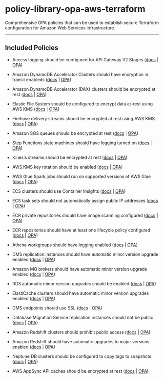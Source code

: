 # policy-library-opa-aws-terraform
Comprehensive OPA policies that can be used to establish secure Terraform configuration for Amazon Web Services infrastructure.

---

## Included Policies

- Access logging should be configured for API Gateway V2 Stages ([docs](./docs/policies/apigatewayv2-enable-access-logs.md) | [OPA](./policies/apigatewayv2/enable_access_logs/enable-access-logs.rego))

- Amazon DynamoDB Accelerator Clusters should have encryption in transit enableds ([docs](./docs/policies/dynamodb-dax-enable-in-transit-encryption.md) | [OPA](./policies/dynamodb/dynamodb_dax_enable_in_transit_encryption/dynamodb-dax-enable-in-transit-encryption.rego))

- Amazon DynamoDB Accelerator (DAX) clusters should be encrypted at rest ([docs](./docs/policies/dynamodb-dax-enable-at-rest-encryption.md) | [OPA](./policies/dynamodb/dynamodb_dax_enable_at_rest_encryption/dynamodb-dax-enable-at-rest-encryption.rego))

- Elastic File System should be configured to encrypt data at-rest using AWS KMS ([docs](./docs/policies/efs-enable-at-rest-encryption.md) | [OPA](./policies/efs/enable_at_rest_encryption/enable-at-rest-encryption.rego))

- Firehose delivery streams should be encrypted at rest using AWS KMS ([docs](./docs/policies/firehose-enable-server-side-encryption.md) | [OPA](./policies/firehose/enable_server_side_encryption/enable-server-side-encryption.rego))

- Amazon SQS queues should be encrypted at rest ([docs](./docs/policies/sqs-enable-at-rest-encryption.md) | [OPA](./policies/sqs/enable_at_rest_encryption/enable-at-rest-encryption.rego))

- Step Functions state machines should have logging turned on ([docs](./docs/policies/stepfunction-enable-logging.md) | [OPA](./policies/stepfunction/enable_logging/enable-logging.rego))

- Kinesis streams should be encrypted at rest ([docs](./docs/policies/kinesis-enable-server-side-encryption.md) | [OPA](./policies/kinesis/enable_server_side_encryption/enable-server-side-encryption.rego))

- AWS KMS key rotation should be enabled ([docs](./docs/policies/kms-enable-key-rotation.md) | [OPA](./policies/kms/enable_key_rotation/enable-key-rotation.rego))

- AWS Glue Spark jobs should run on supported versions of AWS Glue ([docs](./docs/policies/glue-spark-job-supported-version.md) | [OPA](./policies/glue/spark_job_supported_version/spark-job-supported-version.rego))

- ECS clusters should use Container Insights ([docs](./docs/policies/ecs-enable-container-insights.md) | [OPA](./policies/ecs/enable_container_insights/enable-container-insights.rego))

- ECS task sets should not automatically assign public IP addresses ([docs](./docs/policies/ecs-disable-taskset-assign-public-ip.md) | [OPA](./policies/ecs/disable_taskset_assign_public_ip/disable-taskset-assign-public-ip.rego))

- ECR private repositories should have image scanning configured ([docs](./docs/policies/ecr-enable-private-image-scanning.md) | [OPA](./policies/ecr/enable_private_image_scanning/enable-private-image-scanning.rego))

- ECR repositories should have at least one lifecycle policy configured ([docs](./docs/policies/ecr-configure-private-lifecycle-policy.md) | [OPA](./policies/ecr/configure_private_lifecycle_policy/configure-private-lifecycle-policy.rego))

- Athena workgroups should have logging enabled ([docs](./docs/policies/athena-enable-logging.md) | [OPA](./policies/athena/enable_logging/enable-logging.rego))

- DMS replication instances should have automatic minor version upgrade enabled ([docs](./docs/policies/dms-enable-auto-minor-version-upgrade.md) | [OPA](./policies/dms/enable_auto_minor_version_upgrade/enable-auto-minor-version-upgrade.rego))

- Amazon MQ brokers should have automatic minor version upgrade enabled ([docs](./docs/policies/mq-enable-auto-minor-version-upgrade.md) | [OPA](./policies/mq/enable_auto_minor_version_upgrade/enable-auto-minor-version-upgrade.rego))

- RDS automatic minor version upgrades should be enabled ([docs](./docs/policies/rds-enable-auto-minor-version-upgrade.md) | [OPA](./policies/rds/enable_auto_minor_version_upgrade/enable-auto-minor-version-upgrade.rego))

- ElastiCache clusters should have automatic minor version upgrades enabled ([docs](./docs/policies/elasticache-enable-auto-minor-version-upgrade.md) | [OPA](./policies/elasticache/enable_auto_minor_version_upgrade/enable-auto-minor-version-upgrade.rego))

- DMS endpoints should use SSL ([docs](./docs/policies/dms-use-ssl.md) | [OPA](./policies/dms/use_ssl/use-ssl.rego))

- Database Migration Service replication instances should not be public ([docs](./docs/policies/dms-disable-public-access.md) | [OPA](./policies/dms/disable_public_access/disable-public-access.rego))

- Amazon Redshift clusters should prohibit public access ([docs](./docs/policies/redshift-disable-public-access.md) | [OPA](./policies/redshift/disable_public_access/disable-public-access.rego))

- Amazon Redshift should have automatic upgrades to major versions enabled ([docs](./docs/policies/redshift-enable-version-upgrade.md) | [OPA](./policies/redshift/enable_version_upgrade/enable-version-upgrade.rego))

- Neptune DB clusters should be configured to copy tags to snapshots ([docs](./docs/policies/neptune-enable-copy-tags-to-snapshots.md) | [OPA](./policies/neptune/enable_copy_tags_to_snapshots/enable-copy-tags-to-snapshots.rego))

- AWS AppSync API caches should be encrypted at rest ([docs](./docs/policies/appsync-enable-at-rest-encryption.md) | [OPA](./policies/appsync/enable_at_rest_encryption/enable-at-rest-encryption.rego))
